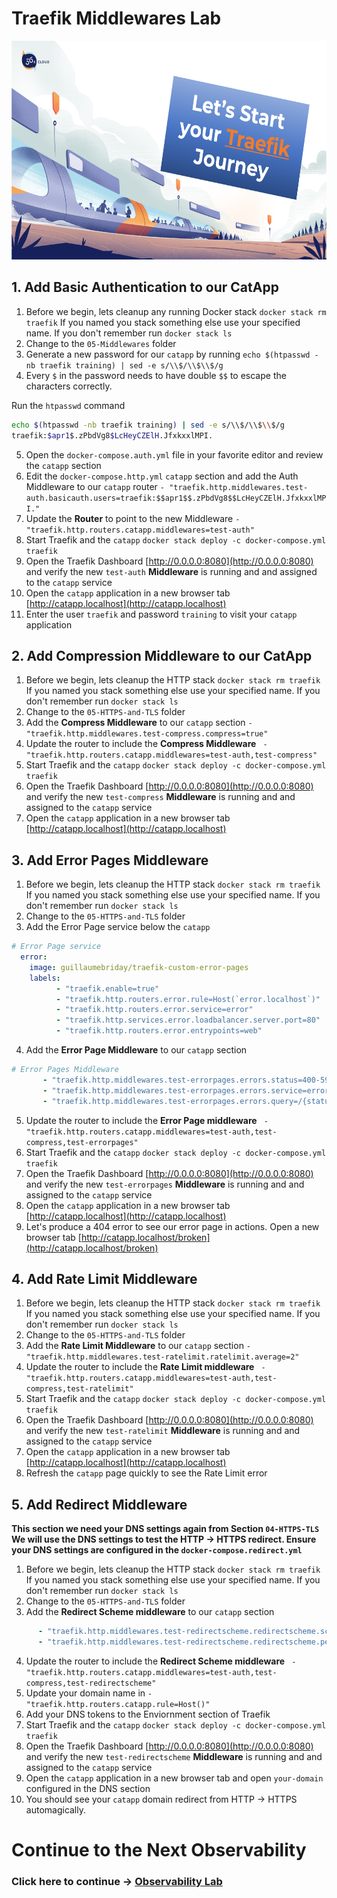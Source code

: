 # Traefik Middlewares Lab

<img src="../img/Traefik_training.png" alt="Traefik Logo" height="350"> 

## 1. Add Basic Authentication to our CatApp
1. Before we begin, lets cleanup any running Docker stack `docker stack rm traefik` If you named you stack something else use your specified name. If you don't remember run `docker stack ls`
2. Change to the `05-Middlewares` folder
3. Generate a new password for our `catapp` by running `echo $(htpasswd -nb traefik training) | sed -e s/\\$/\\$\\$/g`
4. Every `$` in the password needs to have double `$$` to escape the characters correctly. 

Run the `htpasswd` command

```bash
echo $(htpasswd -nb traefik training) | sed -e s/\\$/\\$\\$/g
traefik:$apr1$.zPbdVg8$LcHeyCZElH.JfxkxxlMPI.

```

5. Open the `docker-compose.auth.yml` file in your favorite editor and review the `catapp` section
6. Edit the `docker-compose.http.yml` `catapp` section and add the Auth Middleware to our `catapp` router  `- "traefik.http.middlewares.test-auth.basicauth.users=traefik:$$apr1$$.zPbdVg8$$LcHeyCZElH.JfxkxxlMPI."`
7. Update the **Router** to point to the new Middleware `- "traefik.http.routers.catapp.middlewares=test-auth"`
8. Start Traefik and the `catapp` `docker stack deploy -c docker-compose.yml traefik`
9. Open the Traefik Dashboard [http://0.0.0.0:8080](http://0.0.0.0:8080) and verify the new `test-auth` **Middleware** is running and and assigned to the `catapp` service
10. Open the `catapp` application in a new browser tab [http://catapp.localhost](http://catapp.localhost)
11. Enter the user `traefik` and password `training` to visit your `catapp` application

## 2. Add Compression Middleware to our CatApp
1. Before we begin, lets cleanup the HTTP stack  `docker stack rm traefik` If you named you stack something else use your specified name. If you don't remember run `docker stack ls`
2. Change to the `05-HTTPS-and-TLS` folder
3. Add the **Compress Middleware** to our `catapp` section `- "traefik.http.middlewares.test-compress.compress=true"`
4. Update the router to include the **Compress Middleware** ` - "traefik.http.routers.catapp.middlewares=test-auth,test-compress"`
5. Start Traefik and the `catapp` `docker stack deploy -c docker-compose.yml traefik`
6. Open the Traefik Dashboard [http://0.0.0.0:8080](http://0.0.0.0:8080) and verify the new `test-compress` **Middleware** is running and and assigned to the `catapp` service
7.  Open the `catapp` application in a new browser tab [http://catapp.localhost](http://catapp.localhost)

## 3. Add Error Pages Middleware
1. Before we begin, lets cleanup the HTTP stack  `docker stack rm traefik` If you named you stack something else use your specified name. If you don't remember run `docker stack ls`
2. Change to the `05-HTTPS-and-TLS` folder
3. Add the Error Page service below the `catapp`

  ```yaml
  # Error Page service
    error:
      image: guillaumebriday/traefik-custom-error-pages
      labels:
            - "traefik.enable=true"
            - "traefik.http.routers.error.rule=Host(`error.localhost`)"
            - "traefik.http.routers.error.service=error"
            - "traefik.http.services.error.loadbalancer.server.port=80"
            - "traefik.http.routers.error.entrypoints=web"
  ```

4. Add the **Error Page Middleware** to our `catapp` section

```yaml
# Error Pages Middleware
       - "traefik.http.middlewares.test-errorpages.errors.status=400-599"
       - "traefik.http.middlewares.test-errorpages.errors.service=error"
       - "traefik.http.middlewares.test-errorpages.errors.query=/{status}.html"
```


5. Update the router to include the **Error Page middleware** ` - "traefik.http.routers.catapp.middlewares=test-auth,test-compress,test-errorpages"`
6. Start Traefik and the `catapp` `docker stack deploy -c docker-compose.yml traefik`
7. Open the Traefik Dashboard [http://0.0.0.0:8080](http://0.0.0.0:8080) and verify the new `test-errorpages` **Middleware** is running and and assigned to the `catapp` service
8.  Open the `catapp` application in a new browser tab [http://catapp.localhost](http://catapp.localhost)
9.  Let's produce a 404 error to see our error page in actions. Open a new browser tab [http://catapp.localhost/broken](http://catapp.localhost/broken)

## 4. Add Rate Limit Middleware
1. Before we begin, lets cleanup the HTTP stack  `docker stack rm traefik` If you named you stack something else use your specified name. If you don't remember run `docker stack ls`
2. Change to the `05-HTTPS-and-TLS` folder
3. Add the **Rate Limit Middleware** to our `catapp` section `- "traefik.http.middlewares.test-ratelimit.ratelimit.average=2"`
4. Update the router to include the **Rate Limit middleware** ` - "traefik.http.routers.catapp.middlewares=test-auth,test-compress,test-ratelimit"`
5. Start Traefik and the `catapp` `docker stack deploy -c docker-compose.yml traefik`
6. Open the Traefik Dashboard [http://0.0.0.0:8080](http://0.0.0.0:8080) and verify the new `test-ratelimit` **Middleware** is running and and assigned to the `catapp` service
7. Open the `catapp` application in a new browser tab [http://catapp.localhost](http://catapp.localhost)
8. Refresh the `catapp` page quickly to see the Rate Limit error

## 5. Add Redirect Middleware

**This section we need your DNS settings again from Section `04-HTTPS-TLS` We will use the DNS settings to test the HTTP -> HTTPS redirect. Ensure your DNS settings are configured in the `docker-compose.redirect.yml`**

1. Before we begin, lets cleanup the HTTP stack  `docker stack rm traefik` If you named you stack something else use your specified name. If you don't remember run `docker stack ls`
2. Change to the `05-HTTPS-and-TLS` folder
3. Add the **Redirect Scheme middleware** to our `catapp` section

  ```yaml
        - "traefik.http.middlewares.test-redirectscheme.redirectscheme.scheme=https"
        - "traefik.http.middlewares.test-redirectscheme.redirectscheme.permanent=true"
  ```


4. Update the router to include the **Redirect Scheme middleware** ` - "traefik.http.routers.catapp.middlewares=test-auth,test-compress,test-redirectscheme"`
5. Update your domain name in `- "traefik.http.routers.catapp.rule=Host(`<your-domain-here>`)"`
6. Add your DNS tokens to the Enviornment section of Traefik
7. Start Traefik and the `catapp` `docker stack deploy -c docker-compose.yml traefik`
8. Open the Traefik Dashboard [http://0.0.0.0:8080](http://0.0.0.0:8080) and verify the new `test-redirectscheme` **Middleware** is running and and assigned to the `catapp` service
9.  Open the `catapp` application in a new browser tab and open `your-domain` configured in the DNS section
10. You should see your `catapp` domain redirect from HTTP -> HTTPS automagically. 

# Continue to the Next Observability

### Click here to continue -> [Observability Lab](https://github.com/56kcloud/traefik-training/blob/master/06-observability/traefik-observability.md)
